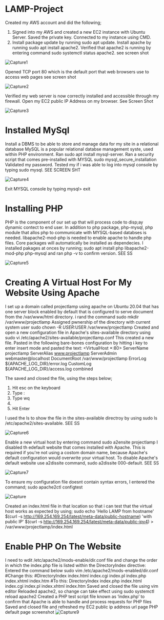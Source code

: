 # LAMP-Project
Created my AWS account and did the following;

1. Signed into my AWS and created a new EC2 instance with Ubuntu Server. Saved the private key. Connected to my instance using CMD.
2. Install package update by running sudo apt update. Install apache by running sudo apt install apache2. Verified that apache2 is running by entering command sudo systemctl status apache2. see screen shot 

![Capture1](https://user-images.githubusercontent.com/92868845/138126652-684416ee-495b-46da-9f02-8e365319a3f0.PNG)

Opened TCP port 80 which is the default port that web browsers use to access web pages see screen shot

![Capture2](https://user-images.githubusercontent.com/92868845/138127938-29d5cc13-ff5f-4519-9eca-7c8c9b4a07ab.PNG)

Verified my web server is now correctly installed and accessible through my firewall. Open my EC2 public IP Address on my browser. See Screen Shot 

![Capture3](https://user-images.githubusercontent.com/92868845/138140963-dcc2ce58-40fa-45ec-8605-a5cc54c76cf1.PNG)

# Installed MySql
Install a DBMS to be able to store and manage data for my site in a relational database MySQL is a popular relational databse management syste, used within PHP environment. Ran sudo apt install mysql-server. 
Ran a security script that comes pre-installed with MYSQL sudo mysql_secure_installation
Validated my password. Tested my if i was able to log into  mysql console by typing sudo mysql. SEE SCREEN SHT

![Capture4](https://user-images.githubusercontent.com/92868845/138145829-a7559737-68d4-4e47-a976-5976149898e3.PNG)

Exit MYSQL console by typing mysql> exit

# Installing PHP
PHP is the component of our set up that will process code to disp;ay dynamic contect to end user. In addition to php package, php-mysql, php module that allos php to communicate with MYSQL-based databses is needed. libapache2-mod-php is needed to enable apache to handle php files. Core packages will automatically be installed as dependecies.
I installed  pakages at onces by running; sudo apt install php libapache2-mod-php php-mysql and ran php -v to confirm version. SEE SS

![Capture5](https://user-images.githubusercontent.com/92868845/138149696-7bc51501-f45c-4a0b-bdbd-37762e1ffa4b.PNG)

# Creating A Virtual Host For My Website Using Apache
I set up a domain called projectlamp using apache on Ubuntu 20.04 that has one server block enabled by default that is configured to serve document from the /var/www/html directory. i rand the command sudo mkdir /var/www/projectlamp
Assigned pwnership of the directory with current system user sudo chown -R $USER:$USER /var/www/projectlamp
Created and open a new configuration file in Apache's sites-available directory using sudo vi /etc/apache2/sites-available/projectlamp.conf
This created a new file. Pasted in the following bare-bones configuration by hitting i key to enter insert mode and pasted the text:
<VirtualHost *:80>
    ServerName projectlamp
    ServerAlias www.projectlamp 
    ServerAdmin webmaster@localhost
    DocumentRoot /var/www/projectlamp
    ErrorLog ${APACHE_LOG_DIR}/error.log
    CustomLog ${APACHE_LOG_DIR}/access.log combined
</VirtualHost>

The saved and closed the file, using the steps below;
1. Hit esc on the keyboard
2. Type  :
3. Type wq
4. 
5. Hit Enter

I used the ls to show the file in the sites-available directroy by using sudo ls /etc/apache2/sites-available. SEE SS

![Capture6](https://user-images.githubusercontent.com/92868845/138155367-9875f9fe-be93-47f0-a90b-e0a0a0aa2a5d.PNG)

Enable a new virtual host by entering command sudo a2ensite projectlamp
I disabled th edefault website that comes installed with Apache. This is required if you're not using a costom domain name, because Apache's default configuration would overwrite your virtual host. To disable Apache's default website use a2dissite command, sudo a2dissite 000-default. SEE SS

![Capture7](https://user-images.githubusercontent.com/92868845/138157960-676f76b8-380e-4e88-8fda-083fdc29476c.PNG)

To ensure my configuration file doesnt contain syntax errors, I entered the command; sudo apache2ctl configtest

![Capture](https://user-images.githubusercontent.com/92868845/138175937-f9ef6704-7c00-4670-8e99-c5887e9609fe.PNG)

Created an index.html file in that location so that i can test that the virtual host works as expected by using; sudo echo 'Hello LAMP from hostname' $(curl -s http://169.254.169.254/latest/meta-data/public-hostname) 'with public IP' $(curl -s http://169.254.169.254/latest/meta-data/public-ipv4) > /var/www/projectlamp/index.html

# Enable PHP On The Website
I need to wdit /etc/apache2/mods-enable/dir.conf file and change the order in which the index.php file is listed within the DirectoryIndex directive:
Entered the command below
sudo vim /etc/apache2/mods-enabled/dir.conf
<IfModule mod_dir.c>
#Change this:
    #DirectoryIndex index.html index.cgi index.pl index.php index.xhtml index.htm
    #To this:
    DirectoryIndex index.php index.html index.cgi index.pl index.xhtml index.htm
</IfModule>
Saved and closed the file using vim editor
Reloaded apache2, so change can take effect using sudo systemctl reload apache2
Created a PHP test script file known as ‘index.php’ to confirm that Apache is able to handle and process requests for PHP files
Saved and closed file and refreshed my EC2 public ip address url page
PHP default page screenshot 
![Capture9](https://user-images.githubusercontent.com/92868845/138180522-892bd670-1d13-4975-a282-dea6e58e665d.PNG)
